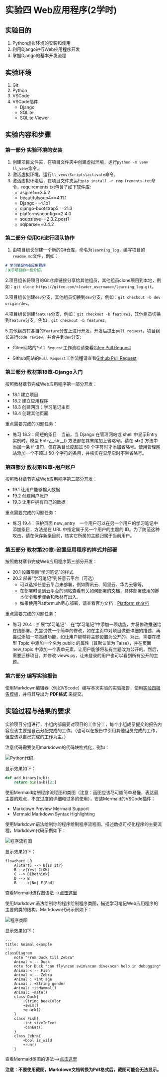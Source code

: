 # 实验四 Web应用程序(2学时)

## 实验目的

1. Python虚拟环境的安装和使用
2. 利用Django进行Web应用程序开发
3. 掌握Django的基本开发流程

## 实验环境

1. Git
2. Python
3. VSCode
4. VSCode插件
   - Django
   - SQLite
   - SQLite Viewer

## 实验内容和步骤

### 第一部分 实验环境的安装

1. 创建项目文件夹，在项目文件夹中创建虚拟环境，运行`python -m venv ll_venv`命令。
2. 激活虚拟环境，运行`ll_venv\Scripts\activate`命令。
3. 激活虚拟环境后，在项目文件夹运行`pip install -r requirements.txt`命令，requirements.txt包含了如下软件库:
   - asgiref==3.5.2
   - beautifulsoup4==4.11.1
   - Django==4.1b1
   - django-bootstrap5==21.3
   - platformshconfig==2.4.0
   - soupsieve==2.3.2.post1
   - sqlparse==0.4.2

### 第二部分 使用Git进行团队协作

1. 由项目组长创建一个新的Git仓库，命名为`learning_log`，编写项目的`readme.md`文件，例如：

```markdown
# 学习笔记Web应用程序
[关于项目的一些介绍]
```

2.项目组长将项目的Git仓库链接分享给其他组员，其他组员clone项目到本地，例如：`git clone https://gitee.com/<leader_username>/learning_log.git`。

3.项目组长创建`dev`分支，其他组员切换到`dev`分支，例如：`git checkout -b dev origin/dev`。

4.项目组长创建`feature`分支，例如：`git checkout -b feature1`，其他组员切换到`feature`分支，例如：`git checkout -b feature2`。

5.其他组员在各自的`feature`分支上进行开发，开发后提出`pull request`，项目组长进行`code review`，并合并到`dev`分支:

- Gitee网站的`Pull Request`工作流程请查看[Gitee Pull Request](https://gitee.com/help/articles/4128)

- Github网站的`Pull Request`工作流程请查看[Github Pull Request](https://docs.github.com/zh/pull-requests/collaborating-with-pull-requests/proposing-changes-to-your-work-with-pull-requests/creating-a-pull-request)

### 第三部分 教材第18章-Django入门

按照教材章节完成Web应用程序第一部分开发：

- 18.1 建立项目
- 18.2 建立应用程序
- 18.3 创建网页：学习笔记主页
- 18.4 创建其他页面

重点需要完成的习题任务：

- 练习 18.2：简短的条目　当前，当 Django 在管理网站或 shell 中显示Entry 实例时，模型 Entry__str__() 方法都在其末尾加上省略号。请在 __str__() 方法中添加一条 if 语句，仅在条目长度超过 50 个字符时才添加省略号。使用管理网站添加一个不超过 50 个字符的条目，并核实在显示它时不带省略号。

### 第四部分 教材第19章-用户账户

按照教材章节完成Web应用程序第二部分开发：

- 19.1 让用户能够输入数据
- 19.2 创建用户账户
- 19.3 让用户拥有自己的数据

重点需要完成的习题任务：

- 练习 19.4：保护页面 new_entry　一个用户可以在另一个用户的学习笔记中添加条目，方法是在 URL 中指定属于另一个用户的主题的 ID。为了防范这种攻击，请在保存新条目前，核实它所属的主题归属于当前用户。

### 第五部分 教材第20章-设置应用程序的样式并部署

按照教材章节完成Web应用程序第三部分开发：

- 20.1 设置项目“学习笔记”的样式
- 20.2 部署“学习笔记”到任意云平台（可选）
  - 可以选择任意云平台来部署，例如腾讯云、阿里云、华为云等等。
  - 在部署时请到云平台的网站查看有关如何部署的文档，具体部署使用的脚本命令和步骤会和教材有出入。
  - 如果使用Platform.sh尽心部署，请查看官方文档：[Platform.sh文档](https://docs.platform.sh)

重点需要完成的习题任务：

- 练习 20.4：扩展“学习笔记”　在“学习笔记”中添加一项功能，并将修改推送给在线部署。先尝试做一个简单的修改，如在主页中对项目做更详细的描述，再尝试添加一项高级功能，如让用户能够将主题设置为公开的。为此，需要在模型 Topic 中添加一个名为 public 的属性（其默认值为 False），并在页面 new_topic 中添加一个表单元素，让用户能够将私有主题改为公开的。然后，需要迁移项目，并修改 views.py，让未登录的用户也可以看到所有公开的主题。

### 第六部分 编写实验报告

使用Markdown编辑器（例如VScode）编写本次实验的实验报告，使用[实验四报告模板](/Labs/experiment4_report.md)，并将其导出为 __PDF格式__ 来提交。

## 实验过程与结果的要求

实验项目分组进行，小组内部需要对项目的工作分工，每个小组成员提交的报告内容应该主要是自己分配完成的工作。（也可以在报告中引用其他组员完成的工作，但应该以自己完成的工作为主。）

注意代码需要使用markdown的代码块格式化，例如：

![Python代码](/Labs/img/2023-07-26-22-52-20.png)

显示效果如下：

```python
def add_binary(a,b):
    return bin(a+b)[2:]
```

使用Mermaid绘制程序流程图和类图（注意：画图应该尽可能简单易懂，表达最主要的观点，不宜过度的详细和过多的使用），安装Mermaid的VSCode插件：

- Markdown Preview Mermaid Support
- Mermaid Markdown Syntax Highlighting

使用Markdown语法绘制你的程序绘制程序流程图，描述数据可视化程序的主要流程，Markdown代码示例如下：

![程序流程图](/Labs/img/2023-08-05-22-00-00.png)

显示效果如下：

```mermaid
flowchart LR
    A[Start] --> B{Is it?}
    B -->|Yes| C[OK]
    C --> D[Rethink]
    D --> B
    B ---->|No| E[End]
```

查看Mermaid流程图语法-->[点击这里](https://mermaid.js.org/syntax/flowchart.html)

使用Markdown语法绘制你的程序绘制程序类图，描述学习笔记Web应用程序的主要的类的结构，Markdown代码示例如下：

![程序类图](/Labs/img/2023-08-08-22-47-53.png)

显示效果如下：

```mermaid
---
title: Animal example
---
classDiagram
    note "From Duck till Zebra"
    Animal <|-- Duck
    note for Duck "can fly\ncan swim\ncan dive\ncan help in debugging"
    Animal <|-- Fish
    Animal <|-- Zebra
    Animal : +int age
    Animal : +String gender
    Animal: +isMammal()
    Animal: +mate()
    class Duck{
        +String beakColor
        +swim()
        +quack()
    }
    class Fish{
        -int sizeInFeet
        -canEat()
    }
    class Zebra{
        +bool is_wild
        +run()
    }
```

查看Mermaid类图的语法-->[点击这里](https://mermaid.js.org/syntax/classDiagram.html)

__注意：不要使用截图，Markdown文档转换为Pdf格式后，截图可能会无法显示。__
